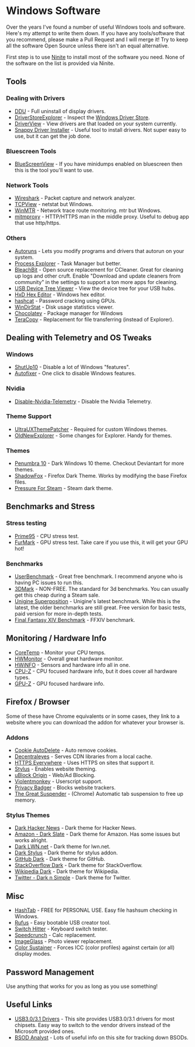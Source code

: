 # Windows Software
Over the years I've found a number of useful Windows tools and software. Here's my attempt to write them down. If you have any tools/software that you recommend, please make a Pull Request and I will merge it! Try to keep all the software Open Source unless there isn't an equal alternative.

First step is to use [Ninite](https://ninite.com/) to install most of the software you need. None of the software on the list is provided via Ninite.


## Tools

### Dealing with Drivers
- [DDU](https://www.wagnardsoft.com/display-driver-uninstaller-ddu-) - Full uninstall of display drivers.
- [DriverStoreExplorer](https://github.com/lostindark/DriverStoreExplorer) - Inspect the [Windows Driver Store](https://msdn.microsoft.com/en-us/library/ff544868(VS.85).aspx).
- [DriverView](https://www.nirsoft.net/utils/driverview.html) - View drivers are that loaded on your system currently.
- [Snappy Driver Installer](https://sdi-tool.org/) - Useful tool to install drivers. Not super easy to use, but it can get the job done.

### Bluescreen Tools
- [BlueScreenView](https://www.nirsoft.net/utils/blue_screen_view.html) - If you have minidumps enabled on bluescreen then this is the tool you'll want to use.

### Network Tools
- [Wireshark](https://www.wireshark.org/) - Packet capture and network analyzer.
- [TCPView](https://docs.microsoft.com/en-us/sysinternals/downloads/tcpview) - netstat but Windows.
- [WinMTR](https://sourceforge.net/projects/winmtr/) - Network trace route monitoring. mtr but Windows.
- [mitmproxy](https://mitmproxy.org/) - HTTP/HTTPS man in the middle proxy. Useful to debug app that use http/https.

### Others
- [Autoruns](https://docs.microsoft.com/en-us/sysinternals/downloads/autoruns) - Lets you modify programs and drivers that autorun on your system.
- [Process Explorer](https://docs.microsoft.com/en-us/sysinternals/downloads/process-explorer) - Task Manager but better.
- [BleachBit](https://www.bleachbit.org/) - Open source replacement for CCleaner. Great for cleaning up logs and other cruft. Enable "Download and update cleaners from community" in the settings to support a ton more apps for cleaning.
- [USB Device Tree Viewer](https://www.uwe-sieber.de/usbtreeview_e.html) - View the device tree for your USB hubs.
- [HxD Hex Editor](https://mh-nexus.de/en/hxd/) - Windows hex editor.
- [hashcat](https://hashcat.net/hashcat/) - Password cracking using GPUs.
- [WinDirStat](https://windirstat.net/) - Disk usage statistics viewer.
- [Chocolatey](https://chocolatey.org/) - Package manager for Windows
- [TeraCopy](https://www.codesector.com/teracopy) - Replacement for file transferring (instead of Explorer).

## Dealing with Telemetry and OS Tweaks

### Windows
- [ShutUp10](https://www.oo-software.com/en/shutup10) - Disable a lot of Windows "features".
- [Autofixer](https://utilitybox.org/autofixer) - One click to disable Windows features.

### Nvidia
- [Disable-Nvidia-Telemetry](https://github.com/Sleepydragn1/Disable-Nvidia-Telemetry) - Disable the Nvidia Telemetry.

### Theme Support
- [UltraUXThemePatcher](https://www.syssel.net/hoefs/software_uxtheme.php?lang=en) - Required for custom Windows themes.
- [OldNewExplorer](https://msfn.org/board/topic/170375-oldnewexplorer-118/) - Some changes for Explorer. Handy for themes.

### Themes
- [Penumbra 10](https://www.deviantart.com/scope10/art/Penumbra-10-Windows-10-visual-style-568740374) - Dark Windows 10 theme. Checkout Deviantart for more themes.
- [ShadowFox](https://overdodactyl.github.io/ShadowFox/) - Firefox Dark Theme. Works by modifying the base Firefox files.
- [Pressure For Steam](https://github.com/DirtDiglett/Pressure-for-Steam/tree/Steam-Client-Beta) - Steam dark theme.


## Benchmarks and Stress

### Stress testing
- [Prime95](https://www.mersenne.org/download/) - CPU stress test.
- [FurMark](https://geeks3d.com/furmark/) - GPU stress test. Take care if you use this, it will get your GPU hot!

### Benchmarks
- [UserBenchmark](https://www.userbenchmark.com/) - Great free benchmark. I recommend anyone who is having PC issues to run this.
- [3DMark](https://www.3dmark.com/) - NON-FREE. The standard for 3d benchmarks. You can usually get this cheap during a Steam sale.
- [Unigine Superposition](https://benchmark.unigine.com/superposition) - Unigine's latest benchmark. While this is the latest, the older benchmarks are still great. Free version for basic tests, paid version for more in-depth tests.
- [Final Fantasy XIV Benchmark](https://na.finalfantasyxiv.com/benchmark/) - FFXIV benchmark.

## Monitoring / Hardware Info
- [CoreTemp](https://www.alcpu.com/CoreTemp/) - Monitor your CPU temps.
- [HWMonitor](https://cpuid.com/softwares/hwmonitor.html) - Overall great hardware monitor.
- [HWiNFO](https://www.hwinfo.com/) - Sensors and hardware info all in one.
- [CPU-Z](https://www.cpuid.com/softwares/cpu-z.html) - CPU focused hardware info, but it does cover all hardware types.
- [GPU-Z](https://www.techpowerup.com/gpuz/) - GPU focused hardware info.


## Firefox / Browser
Some of these have Chrome equivalents or in some cases, they link to a website where you can download the addon for whatever your browser is.

### Addons
- [Cookie AutoDelete](https://addons.mozilla.org/en-US/firefox/addon/cookie-autodelete/) - Auto remove cookies.
- [Decentraleyes](https://decentraleyes.org/) - Serves CDN libraries from a local cache.
- [HTTPS Everywhere](https://www.eff.org/https-everywhere) - Uses HTTPS on sites that support it.
- [Stylus](https://add0n.com/stylus.html) - Enables website theming.
- [uBlock Origin](https://github.com/gorhill/uBlock#ublock-origin) - Web/Ad Blocking.
- [Violentmonkey](https://violentmonkey.github.io/) - Userscript support.
- [Privacy Badger](https://www.eff.org/privacybadger/) - Blocks website trackers.
- [The Great Suspender](https://github.com/deanoemcke/thegreatsuspender) - (Chrome) Automatic tab suspension to free up memory.

### Stylus Themes
- [Dark Hacker News](https://userstyles.org/styles/22794/a-dark-hacker-news) - Dark theme for Hacker News.
- [Amazon - Dark Slate](https://userstyles.org/styles/133725/amazon-dark-slate) - Dark theme for Amazon. Has some issues but works alright.
- [Dark LWN.net](https://userstyles.org/styles/164378/dark-lwn-net) - Dark theme for lwn.net.
- [Dark Stylus](https://github.com/CodyMKW/My-Userstyles#install-my-styles-right-from-github) - Dark theme for stylus addon.
- [GitHub Dark](https://github.com/StylishThemes/GitHub-Dark) - Dark theme for GitHub.
- [StackOverflow Dark](https://github.com/StylishThemes/StackOverflow-Dark) - Dark theme for StackOverflow.
- [Wikipedia Dark](https://github.com/StylishThemes/Wikipedia-Dark) - Dark theme for Wikipedia.
- [Twitter - Dark n Simple](https://userstyles.org/styles/128569/twitter-dark-n-simple) - Dark theme for Twitter.


## Misc
- [HashTab](http://implbits.com/products/hashtab/) - FREE for PERSONAL USE. Easy file hashsum checking in Windows.
- [Rufus](https://rufus.ie/) - Easy bootable USB creator tool.
- [Switch Hitter](https://www.elitekeyboards.com/switchhitter.php) - Keyboard switch tester.
- [Speedcrunch](https://speedcrunch.org/) - Calc replacement.
- [ImageGlass](https://imageglass.org/) - Photo viewer replacement.
- [Color Sustainer](https://www.guru3d.com/files_details/color_sustainer_download.html) - Forces ICC (color profiles) against certain (or all) display modes.


## Password Management
Use anything that works for you as long as you use something!


## Useful Links
- [USB3.0/3.1 Drivers](https://www.win-raid.com/t834f25-USB-Drivers-original-and-modded.html) - This site provides USB3.0/3.1 drivers for most chipsets. Easy way to switch to the vendor drivers instead of the Microsoft provided ones.
- [BSOD Analyst](https://carrona.org/dvrref.php) - Lots of useful info on this site for tracking down BSODs.
